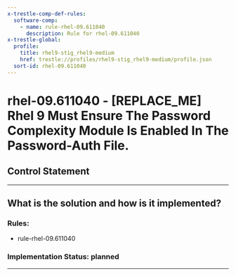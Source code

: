 ```yaml
---
x-trestle-comp-def-rules:
  software-comp:
    - name: rule-rhel-09.611040
      description: Rule for rhel-09.611040
x-trestle-global:
  profile:
    title: rhel9-stig_rhel9-medium
    href: trestle://profiles/rhel9-stig_rhel9-medium/profile.json
  sort-id: rhel-09.611040
---
```


# rhel-09.611040 - \[REPLACE_ME\] Rhel 9 Must Ensure The Password Complexity Module Is Enabled In The Password-Auth File.

## Control Statement

______________________________________________________________________

## What is the solution and how is it implemented?

<!-- For implementation status enter one of: implemented, partial, planned, alternative, not-applicable -->

<!-- Note that the list of rules under ### Rules: is read-only and changes will not be captured after assembly to JSON -->

<!-- Add control implementation description here for control: rhel-09.611040 -->

### Rules:

  - rule-rhel-09.611040

### Implementation Status: planned

______________________________________________________________________
